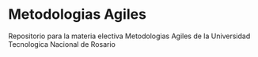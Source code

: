 # Metodologias Agiles
Repositorio para la materia electiva Metodologias Agiles de la Universidad Tecnologica Nacional de Rosario
